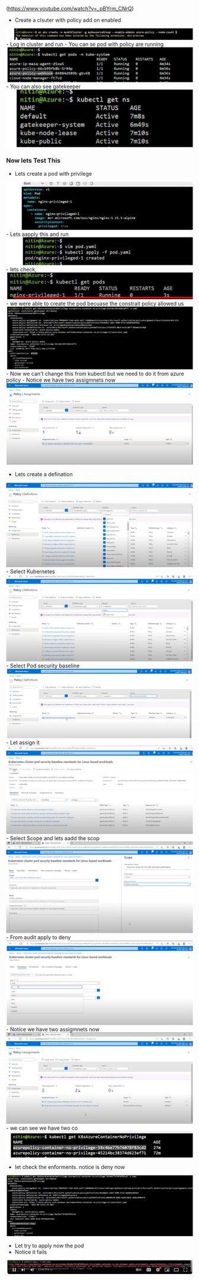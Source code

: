 (https://www.youtube.com/watch?v=_pBYrm_CNrQ)

- Create a clsuter with policy add on enabled 
<img src="images/1.png">
- Log in cluster and run 
- You can se pod with policy are running 
<img src="images/2.png">
- You can also see gatekeeper
<img src="images/3.png">

### Now lets Test This

- Lets create a pod with privilege 
<img src="images/4.png">
- Lets aapply this and run 
<img src="images/5.png">
- lets check,
<img src="images/6.png">
- we were able to create the pod becuase the constrait policy allowed us 
<img src="images/7.png">
- Now we can't change this from kubectl but we need to do it from azure policy 
- Notice we have two assigmnets now
<img src="images/20.png">


- Lets create a defination
<img src="images/8.png">
- Select Kubernetes 
<img src="images/9.png">
- Select Pod security baseline
<img src="images/10.png">
- Let assign it 
<img src="images/11.png">
- Select Scope and lets aadd the scop
<img src="images/12.png">
- From audit apply to deny
<img src="images/13.png">
- Notice we have two assigmnets now
<img src="images/15.png">
- we can see we have two co
<img src="images/16.png">

- let check the enforments. notice is deny now
<img src="images/17.png">


- Let try to apply now the pod
- Notice it fails 
<img src="images/18.png">